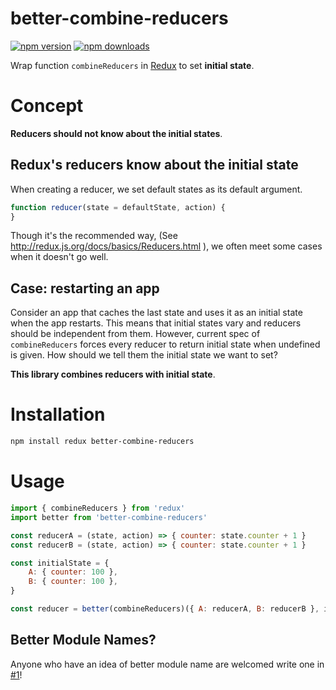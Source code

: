 # better-combine-reducers

[![npm version](https://img.shields.io/npm/v/better-combine-reducers.svg)](https://www.npmjs.org/package/better-combine-reducers)
[![npm downloads](https://img.shields.io/npm/dm/better-combine-reducers.svg)](https://www.npmjs.org/package/better-combine-reducers)

Wrap function `combineReducers` in [Redux](redux.js.org) to set **initial state**.

# Concept
**Reducers should not know about the initial states**.

## Redux's reducers know about the initial state
When creating a reducer, we set default states as its default argument.

```js
function reducer(state = defaultState, action) {
}
```

Though it's the recommended way, (See http://redux.js.org/docs/basics/Reducers.html ),
we often meet some cases when it doesn't go well.

## Case: restarting an app
Consider an app that caches the last state and uses it as an initial state when the app restarts.
This means that initial states vary and reducers should be independent from them. However, current spec of `combineReducers` forces every reducer to return initial state when undefined is given. How should we tell them the initial state we want to set?

**This library combines reducers with initial state**.

# Installation
```sh
npm install redux better-combine-reducers
```

# Usage
```js
import { combineReducers } from 'redux'
import better from 'better-combine-reducers'

const reducerA = (state, action) => { counter: state.counter + 1 }
const reducerB = (state, action) => { counter: state.counter + 1 }

const initialState = {
    A: { counter: 100 },
    B: { counter: 100 },
}

const reducer = better(combineReducers)({ A: reducerA, B: reducerB }, initialState)
```

## Better Module Names?
Anyone who have an idea of better module name are welcomed write one in [#1](https://github.com/shinout/better-combine-reducers/issues/1)!
